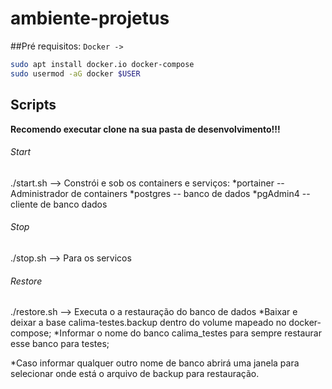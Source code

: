 # ambiente-projetus

##Pré requisitos:
`Docker ->` 
```sh 
sudo apt install docker.io docker-compose
sudo usermod -aG docker $USER
```

## Scripts

**Recomendo executar clone na sua pasta de desenvolvimento!!!**

###### Start
./start.sh  --> Constrói e sob os containers e serviços:
  *portainer -- Administrador de containers
  *postgres  -- banco de dados
  *pgAdmin4  -- cliente de banco dados

###### Stop  
./stop.sh --> Para os servicos

###### Restore
./restore.sh --> Executa o a restauração do banco de dados
  *Baixar e deixar a base calima-testes.backup dentro do volume mapeado no docker-compose;
  *Informar o nome do banco calima_testes para sempre restaurar esse banco para testes;
  
  *Caso informar qualquer outro nome de banco abrirá uma janela para selecionar onde está o arquivo de backup para restauração.
